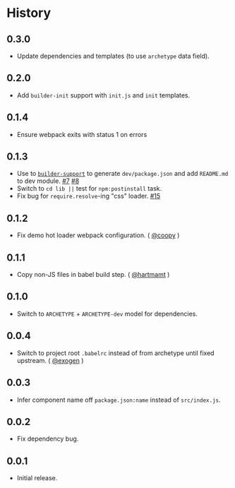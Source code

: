 History
=======

## 0.3.0

* Update dependencies and templates (to use `archetype` data field).

## 0.2.0

* Add `builder-init` support with `init.js` and `init` templates.

## 0.1.4

* Ensure webpack exits with status 1 on errors

## 0.1.3

* Use to [`builder-support`](https://github.com/FormidableLabs/builder-support)
  to generate `dev/package.json` and add `README.md` to dev module.
  [#7](https://github.com/FormidableLabs/builder-react-component/issues/7)
  [#8](https://github.com/FormidableLabs/builder-react-component/issues/8)
* Switch to `cd lib ||` test for `npm:postinstall` task.
* Fix bug for `require.resolve`-ing "css" loader.
  [#15](https://github.com/FormidableLabs/builder-react-component/issues/15)

## 0.1.2

* Fix demo hot loader webpack configuration. ( [@coopy][] )

## 0.1.1

* Copy non-JS files in babel build step. ( [@hartmamt][] )

## 0.1.0

* Switch to `ARCHETYPE` + `ARCHETYPE-dev` model for dependencies.

## 0.0.4

* Switch to project root `.babelrc` instead of from archetype until fixed
  upstream. ( [@exogen][] )

## 0.0.3

* Infer component name off `package.json:name` instead of `src/index.js`.

## 0.0.2

* Fix dependency bug.

## 0.0.1

* Initial release.

[@coopy]: https://github.com/coopy
[@exogen]: https://github.com/exogen
[@hartmamt]: https://github.com/hartmamt
[@ryan-roemer]: https://github.com/ryan-roemer
